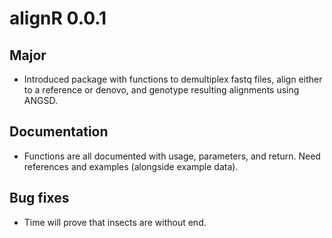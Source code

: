 # alignR 0.0.1

## Major
* Introduced package with functions to demultiplex fastq files, align either to a reference or denovo, and genotype resulting alignments using ANGSD.

## Documentation
* Functions are all documented with usage, parameters, and return. Need references and examples (alongside example data).

## Bug fixes
* Time will prove that insects are without end.


